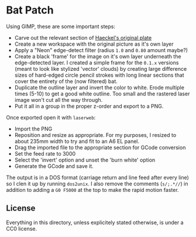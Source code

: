 Bat Patch
===

Using GIMP, these are some important steps:

* Carve out the relevant section of [Haeckel's original plate](https://en.wikipedia.org/wiki/Bat#/media/File:Haeckel_Chiroptera.jpg)
* Create a new workspace with the original picture as it's own layer
* Apply a "Neon" edge-detect filter (radius `1.0` and `0.80` amount maybe?)
* Create a black 'frame' for the image on it's own layer underneath the edge-detected layer.
  I created a simple frame for the `0.1.x` versions (meant to look like stylized 'vector' clouds) by
  creating large difference sizes of hard-edged circle pencil strokes with long linear sections that cover the entirety
  of the (now filtered) bat.
* Duplicate the outline layer and invert the color to white. Erode multiple times (5-10) to get a good white outline.
  Too small and the rastered laser image won't cut all the way through.
* Put it all in a group in the proper z-order and export to a PNG.

Once exported open it with `laserweb`:

* Import the PNG
* Reposition and resize as appropriate. For my purposes, I resized to about 235mm width to try and fit to an A6 EL panel.
* Drag the imported file to the appropriate section for GCode conversion
* Set the feed rate to 3000
* Select the 'invert' option and unset the 'burn white' option
* Generate the GCode and save it.

The output is in a DOS format (carriage return and line feed after every line) so I clen it up by running `dos2unix`.
I also remove the comments (`s/;.*//`) in addition to adding a `G0 F5000` at the top to make the rapid motion faster.


License
---

Everything in this directory, unless explicitely stated otherwise, is under a CC0 license.
